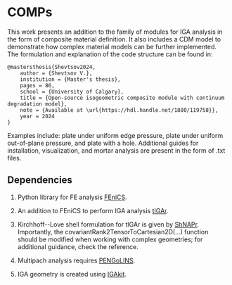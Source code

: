 # COMPs

This work presents an addition to the family of modules for IGA analysis in the form of composite material definition. It also includes a CDM model to demonstrate how complex material models can be further implemented. The formulation and explanation of the code structure can be found in:

```
@mastersthesis{Shevtsov2024,
    author = {Shevtsov V.},
    institution = {Master's thesis},
    pages = 86,
    school = {University of Calgary},
    title = {Open-source isogeometric composite module with continuum degradation model},
    note = {Available at \url{https://hdl.handle.net/1880/119758}},
    year = 2024
}
```
Examples include: plate under uniform edge pressure, plate under uniform out-of-plane pressure, and plate with a hole. Additional guides for installation, visualization, and mortar analysis are present in the form of .txt files.

## Dependencies 
1. Python library for FE analysis [FEniCS](https://fenicsproject.org/).

3. An addition to FEniCS to perform IGA analysis [tIGAr](https://github.com/david-kamensky/tIGAr).

4. Kirchhoff--Love shell formulation for tIGAr is given by [ShNAPr](https://github.com/david-kamensky/ShNAPr). Importantly, the covariantRank2TensorToCartesian2D(...) function should be modified when working with complex geometries; for additional guidance, check the reference.

5. Multipach analysis requires [PENGoLINS](https://github.com/hanzhao2020/PENGoLINS).

6. IGA geometry is created using [IGAkit](https://github.com/dalcinl/igakit).





